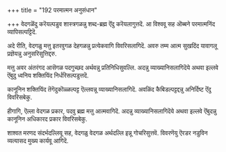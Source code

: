 +++
title = "192 परमात्मन अनुसंधान"

+++
वेदगळॆंदु करॆयल्पडुव शास्त्रगळन्नु शब्द-ब्रह्म ऎंदु करॆयलागुत्तदॆ. आ विश्ववू सह ऒब्बने परमात्मनिंद व्यापिसल्पट्टिदॆ.

अदे रीति, वेदगळु मत्तु इतरवुगळ देहगळन्नु प्रत्येकवागि विवरिसलागिदॆ. अवरु तम्म आत्म सुखदिंद यावागलू प्रज्ञॆयन्नु अनुसरिसुत्तिद्दरु.

मत्तु अवर अंतरंगद आसॆगळ पदगुच्छद अर्थवन्नु प्रतिनिधिसुवल्लि. अदन्नु व्याख्यानिसलागिदॆये अथवा इल्लवे ऎंबुदु ध्वनिय शक्तियिंद निर्धरिसल्पडुत्तदॆ.

कानूनिन शक्तियिंद तॆगॆदुकॊळ्ळल्पट्ट ऎल्लवन्नू व्याख्यानिसलागिदॆ. अवळिंद कैबिडल्पट्टद्दन्नु अनिर्दिष्ट ऎंदु विवरिसबेकु.

हीगागि, ऎल्ला वेदगळ प्रकार, पदवु ब्रह्म मत्तु आत्मवागिदॆ. अदन्नु व्याख्यानिसलागिदॆये अथवा इल्लवे ऎंबुदन्नु कानूनिन अधिकारद प्रकार विवरिसबेकु.

शाश्वत मरणद संदर्भदल्लियू सह, वेदगळु वेदगळ अर्थदल्लि इन्नू गोचरिसुत्तवॆ. विवरणॆयु ऎरडर नडुविन व्यत्यासद मुख्य कार्यवू आगिदॆ.

